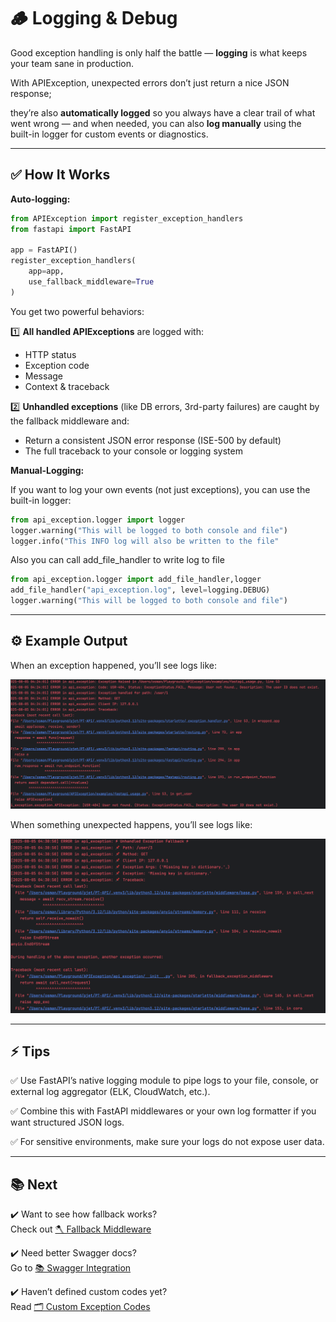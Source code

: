 # 🪵 Logging & Debug

Good exception handling is only half the battle — **logging** is what keeps your team sane in production.

With APIException, unexpected errors don’t just return a nice JSON response;

they’re also **automatically logged** so you always have a clear trail of what went wrong — and when needed, you can also **log manually** using the built-in logger for custom events or diagnostics.

---

## ✅ How It Works

**Auto-logging:**
```python
from APIException import register_exception_handlers
from fastapi import FastAPI

app = FastAPI()
register_exception_handlers(
    app=app,
    use_fallback_middleware=True
)
```
You get two powerful behaviors:

1️⃣ **All handled APIExceptions** are logged with:
- HTTP status
- Exception code
- Message
- Context & traceback

2️⃣ **Unhandled exceptions** (like DB errors, 3rd-party failures) are caught by the fallback middleware and:
- Return a consistent JSON error response (ISE-500 by default)
- The full traceback to your console or logging system


**Manual-Logging:**


If you want to log your own events (not just exceptions), you can use the built-in logger:

```python
from api_exception.logger import logger
logger.warning("This will be logged to both console and file")
logger.info("This INFO log will also be written to the file"
```
Also you can call add_file_handler to write log to file
```python
from api_exception.logger import add_file_handler,logger
add_file_handler("api_exception.log", level=logging.DEBUG)
logger.warning("This will be logged to both console and file")
```
---

## ⚙️ Example Output

When an exception happened, you’ll see logs like:

![Log-Format](exception_1.png)

When something unexpected happens, you’ll see logs like:

![Log-Unhandled-Format](exception_2.png)

---

## ⚡ Tips

✅ Use FastAPI’s native logging module to pipe logs to your file, console, or external log aggregator (ELK, CloudWatch, etc.).

✅ Combine this with FastAPI middlewares or your own log formatter if you want structured JSON logs.

✅ For sensitive environments, make sure your logs do not expose user data.

---

## 📚 Next

✔️ Want to see how fallback works?  
Check out [🪓 Fallback Middleware](../usage/fallback.md)

✔️ Need better Swagger docs?  
Go to [📚 Swagger Integration](swagger.md)

✔️ Haven’t defined custom codes yet?  
Read [🗂️ Custom Exception Codes](../usage/custom_codes.md)

